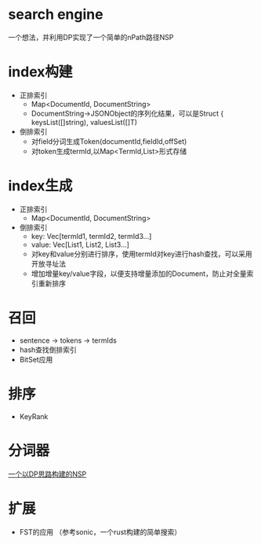# search engine

一个想法，并利用DP实现了一个简单的nPath路径NSP

# index构建
* 正排索引
  * Map<DocumentId, DocumentString>
  * DocumentString->JSONObject的序列化结果，可以是Struct { keysList([]string), valuesList([]T)
* 倒排索引
  * 对field分词生成Token(documentId,fieldId,offSet)
  * 对token生成termId,以Map<TermId,List<Token>>形式存储

# index生成
* 正排索引
  * Map<DocumentId, DocumentString>
* 倒排索引
  * key: Vec[termId1, termId2, termId3...]
  * value: Vec[List<Token>1, List<Token>2, List<Token>3...]
  * 对key和value分别进行排序，使用termId对key进行hash查找，可以采用开放寻址法
  * 增加增量key/value字段，以便支持增量添加的Document，防止对全量索引重新排序

# 召回
* sentence -> tokens -> termIds
* hash查找倒排索引
* BitSet应用

# 排序
* KeyRank

# 分词器
[一个以DP思路构建的NSP](./analyzer/nsp.go)

# 扩展
* FST的应用 （参考sonic，一个rust构建的简单搜索）